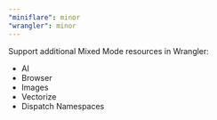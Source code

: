 ```yaml
---
"miniflare": minor
"wrangler": minor
---
```


Support additional Mixed Mode resources in Wrangler:

- AI
- Browser
- Images
- Vectorize
- Dispatch Namespaces
